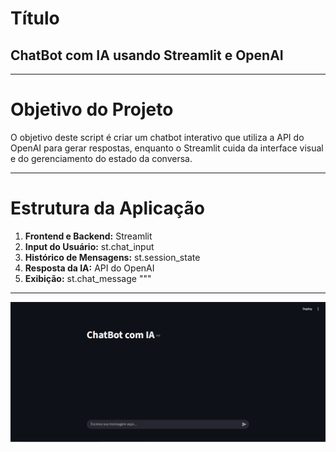 
# Título
## ChatBot com IA usando Streamlit e OpenAI

---

# Objetivo do Projeto
O objetivo deste script é criar um chatbot interativo que utiliza a API do OpenAI
para gerar respostas, enquanto o Streamlit cuida da interface visual e do
gerenciamento do estado da conversa.

---

# Estrutura da Aplicação
1. **Frontend e Backend:** Streamlit
2. **Input do Usuário:** st.chat_input
3. **Histórico de Mensagens:** st.session_state
4. **Resposta da IA:** API do OpenAI
5. **Exibição:** st.chat_message
"""
---

![Imagem da Tela IA](png/imagens/tela1.PNG)

